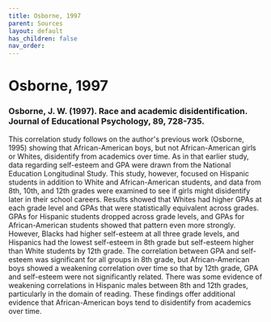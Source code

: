 ```yaml
---
title: Osborne, 1997
parent: Sources
layout: default
has_children: false
nav_order: 
---
```


# Osborne, 1997

### Osborne, J. W. (1997). Race and academic disidentification. Journal of Educational Psychology, 89, 728-735.

This correlation study follows on the author's previous work (Osborne, 1995) showing that African-American boys, but not African-American girls or Whites, disidentify from academics over time. As in that earlier study, data regarding self-esteem and GPA were drawn from the National Education Longitudinal Study. This study, however, focused on Hispanic students in addition to White and African-American students, and data from 8th, 10th, and 12th grades were examined to see if girls might disidentify later in their school careers. Results showed that Whites had higher GPAs at each grade level and GPAs that were statistically equivalent across grades. GPAs for Hispanic students dropped across grade levels, and GPAs for African-American students showed that pattern even more strongly. However, Blacks had higher self-esteem at all three grade levels, and Hispanics had the lowest self-esteem in 8th grade but self-esteem higher than White students by 12th grade. The correlation between GPA and self-esteem was significant for all groups in 8th grade, but African-American boys showed a weakening correlation over time so that by 12th grade, GPA and self-esteem were not significantly related. There was some evidence of weakening correlations in Hispanic males between 8th and 12th grades, particularly in the domain of reading. These findings offer additional evidence that African-American boys tend to disidentify from academics over time.
